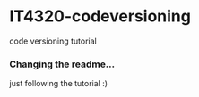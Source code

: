# IT4320-codeversioning
code versioning tutorial

### Changing the readme...
just following the tutorial :)